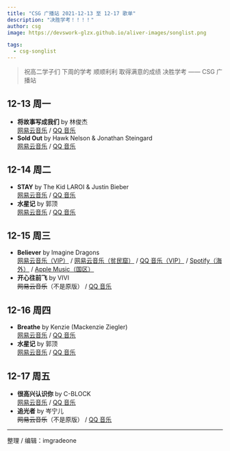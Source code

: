 ```yaml
---
title: "CSG 广播站 2021-12-13 至 12-17 歌单"
description: "决胜学考！！！！"
author: csg
image: https://devswork-glzx.github.io/aliver-images/songlist.png

tags:
  - csg-songlist
---
```


> 祝高二学子们
> 下周的学考 顺顺利利
> 取得满意的成绩
> 决胜学考 —— CSG 广播站

## 12-13 周一

- **将故事写成我们** by 林俊杰  
  [网易云音乐](https://music.163.com/song?id=1391477429) / [QQ 音乐](https://y.qq.com/n/ryqq/songDetail/001LMj8V1Leoxy)
- **Sold Out** by Hawk Nelson & Jonathan Steingard  
  [网易云音乐](https://music.163.com/song?id=31010566) / [QQ 音乐](https://y.qq.com/n/ryqq/songDetail/002a5OfG1VpukL)

## 12-14 周二

- **STAY** by The Kid LAROI & Justin Bieber  
  [网易云音乐](https://music.163.com/song?id=1859245776) / [QQ 音乐](https://y.qq.com/n/ryqq/songDetail/0043EX2e2F6JCA)
- **水星记** by 郭顶  
  [网易云音乐](https://music.163.com/song?id=441491828) / [QQ 音乐](https://y.qq.com/n/ryqq/songDetail/00485V8K4InqbZ)

## 12-15 周三

- **Believer** by Imagine Dragons  
  [网易云音乐（VIP）](https://music.163.com/song?id=455311479) / [网易云音乐（贫民窟）](https://music.163.com/song?id=1493073985) / [QQ 音乐（VIP）](https://y.qq.com/n/ryqq/songDetail/003uk0GY3wjLw8) / [Spotify（海外）](https://open.spotify.com/track/0pqnGHJpmpxLKifKRmU6WP) / [Apple Music（国区）](https://music.apple.com/cn/album/believer/1411625594?i=1411628233)
- **开心往前飞** by VIVI  
  ~~网易云音乐~~（不是原版） / [QQ 音乐](https://y.qq.com/n/ryqq/songDetail/003tQihz2VWcOS)

## 12-16 周四

- **Breathe** by Kenzie (Mackenzie Ziegler)  
  [网易云音乐](https://music.163.com/song?id=512621132) / [QQ 音乐](https://y.qq.com/n/ryqq/songDetail/002DUGDZ4AKUEO)
- **水星记** by 郭顶  
  [网易云音乐](https://music.163.com/song?id=441491828) / [QQ 音乐](https://y.qq.com/n/ryqq/songDetail/00485V8K4InqbZ)

## 12-17 周五

- **很高兴认识你** by C-BLOCK  
  [网易云音乐](https://music.163.com/song?id=1318571230) / [QQ 音乐](https://y.qq.com/n/ryqq/songDetail/001A692D1dyZml)
- **追光者** by 岑宁儿  
  ~~网易云音乐~~（不是原版） / [QQ 音乐](https://y.qq.com/n/ryqq/songDetail/0006V3BG48q1uP)

---

整理 / 编辑：imgradeone
